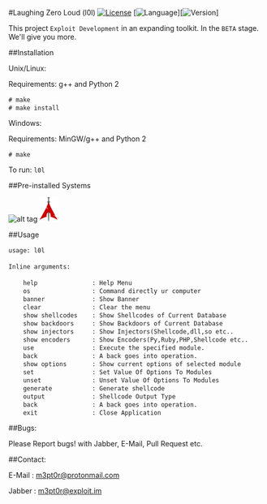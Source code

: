 #Laughing Zero Loud (l0l) [![License](https://img.shields.io/badge/License-MIT%20License-lightgrey.svg)](https://raw.githubusercontent.com/m3pt0r/l0l/master/LICENSE) [![Language](https://img.shields.io/badge/Language-C/C%2B%2B,%20Python-blue.svg)][![Version](https://img.shields.io/badge/Version-BETA-red.svg)]

This project `Exploit Development` in an expanding toolkit. In the `BETA` stage.
We'll give you more.

##Installation

Unix/Linux:

Requirements: g++ and Python 2

```
# make
# make install
```

Windows:

Requirements: MinGW/g++ and Python 2

```
# make
```

To run: `l0l`

##Pre-installed Systems

![alt tag](https://avatars2.githubusercontent.com/u/13773009?v=3&s=40 "archstrike.org")
![alt tag](https://github.com/BlackArch/blackarch-artwork/blob/master/logo/logo-38-49.png?raw=true "blackarch.org")


##Usage

```
usage: l0l

Inline arguments:

	help               : Help Menu
	os                 : Command directly ur computer
	banner             : Show Banner
	clear              : Clear the menu
	show shellcodes    : Show Shellcodes of Current Database
	show backdoors     : Show Backdoors of Current Database
	show injectors     : Show Injectors(Shellcode,dll,so etc..
	show encoders      : Show Encoders(Py,Ruby,PHP,Shellcode etc..
	use                : Execute the specified module.
	back               : A back goes into operation.
	show options       : Show current options of selected module
	set                : Set Value Of Options To Modules
	unset              : Unset Value Of Options To Modules
	generate           : Generate shellcode
	output             : Shellcode Output Type
	back               : A back goes into operation.
	exit               : Close Application
```

##Bugs:

Please Report bugs! with Jabber, E-Mail, Pull Request etc.

##Contact:

E-Mail : m3pt0r@protonmail.com

Jabber : m3pt0r@exploit.im
